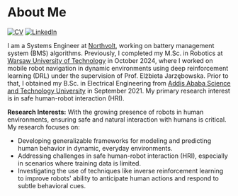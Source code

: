 # About Me

[![CV](https://img.shields.io/badge/CV:-open_to_work-green)](CV/CV.pdf)
[![LinkedIn](https://img.shields.io/badge/Ahmed_Nurye-LinkedIn-blue?logo=linkedin)](https://www.linkedin.com/in/anurye/)

I am a Systems Engineer at [Northvolt](https://northvolt.com/), working on battery management system (BMS) algorithms. Previously, I completed my M.Sc. in Robotics at [Warsaw University of Technology](https://eng.pw.edu.pl/) in October 2024, where I worked on mobile robot navigation in dynamic environments using deep reinforcement learning (DRL) under the supervision of Prof. Elżbieta Jarzębowska. Prior to that, I obtained my B.Sc. in Electrical Engineering from [Addis Ababa Science and Technology University](http://www.aastu.edu.et/) in September 2021. My primary research interest is in safe human-robot interaction (HRI).

**Research Interests:** With the growing presence of robots in human environments, ensuring safe and natural interaction with humans is critical. My research focuses on:

- Developing generalizable frameworks for modeling and predicting human behavior in dynamic, everyday environments.
- Addressing challenges in safe human-robot interaction (HRI), especially in scenarios where training data is limited.
- Investigating the use of techniques like inverse reinforcement learning to improve robots' ability to anticipate human actions and respond to subtle behavioral cues.


<!-- <picture>
  <source
    srcset="https://github-readme-stats.vercel.app/api?username=anurye&show_icons=true&theme=dark"
    media="(prefers-color-scheme: dark)"
  />
  <source
    srcset="https://github-readme-stats.vercel.app/api?username=anurye&show_icons=true"
    media="(prefers-color-scheme: light), (prefers-color-scheme: no-preference)"
  />
  <img src="https://github-readme-stats.vercel.app/api?username=anurye&show_icons=true" />
</picture> -->
